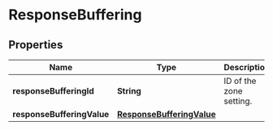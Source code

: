 # ResponseBuffering

## Properties
Name | Type | Description | Notes
------------ | ------------- | ------------- | -------------
**responseBufferingId** | **String** | ID of the zone setting. |  [optional]
**responseBufferingValue** | [**ResponseBufferingValue**](ResponseBufferingValue.md) |  |  [optional]
